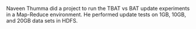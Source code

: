 Naveen Thumma did a project to run the TBAT vs BAT update experiments in a Map-Reduce environment. He performed update tests on 1GB, 10GB, and 20GB data sets in HDFS.
